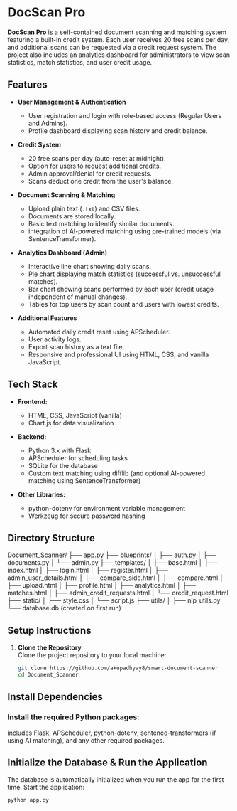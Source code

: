 # DocScan Pro

**DocScan Pro** is a self-contained document scanning and matching system featuring a built-in credit system. Each user receives 20 free scans per day, and additional scans can be requested via a credit request system. The project also includes an analytics dashboard for administrators to view scan statistics, match statistics, and user credit usage.

## Features

- **User Management & Authentication**  
  - User registration and login with role-based access (Regular Users and Admins).
  - Profile dashboard displaying scan history and credit balance.

- **Credit System**  
  - 20 free scans per day (auto-reset at midnight).
  - Option for users to request additional credits.
  - Admin approval/denial for credit requests.
  - Scans deduct one credit from the user's balance.

- **Document Scanning & Matching**  
  - Upload plain text (`.txt`) and CSV files.
  - Documents are stored locally.
  - Basic text matching to identify similar documents.
  - integration of AI-powered matching using pre-trained models (via SentenceTransformer).

- **Analytics Dashboard (Admin)**  
  - Interactive line chart showing daily scans.
  - Pie chart displaying match statistics (successful vs. unsuccessful matches).
  - Bar chart showing scans performed by each user (credit usage independent of manual changes).
  - Tables for top users by scan count and users with lowest credits.

- **Additional Features**  
  - Automated daily credit reset using APScheduler.
  - User activity logs.
  - Export scan history as a text file.
  - Responsive and professional UI using HTML, CSS, and vanilla JavaScript.

## Tech Stack

- **Frontend:**  
  - HTML, CSS, JavaScript (vanilla)
  - Chart.js for data visualization

- **Backend:**  
  - Python 3.x with Flask  
  - APScheduler for scheduling tasks  
  - SQLite for the database  
  - Custom text matching using difflib (and optional AI-powered matching using SentenceTransformer)

- **Other Libraries:**  
  - python-dotenv for environment variable management  
  - Werkzeug for secure password hashing

## Directory Structure

Document_Scanner/
 ├── app.py
 ├── blueprints/
 │    ├── auth.py
 │    ├── documents.py
 │    └── admin.py
 ├── templates/
 │    ├── base.html
 │    ├── index.html
 │    ├── login.html
 │    ├── register.html
 │    ├── admin_user_details.html
 │    ├── compare_side.html
 │    ├── compare.html
 │    ├── upload.html
 │    ├── profile.html
 │    ├── analytics.html
 │    ├── matches.html
 │    ├── admin_credit_requests.html
 │    └── credit_request.html
 ├── static/
 │    ├── style.css
 │    └── script.js
 ├── utils/
 │    ├── nlp_utils.py
 └── database.db   (created on first run)


## Setup Instructions

1. **Clone the Repository**  
   Clone the project repository to your local machine:
   ```bash
   git clone https://github.com/akupadhyay8/smart-document-scanner
   cd Document_Scanner

## Install Dependencies
### Install the required Python packages:
includes Flask, APScheduler, python-dotenv, sentence-transformers (if using AI matching), and any other required packages.

## Initialize the Database & Run the Application
The database is automatically initialized when you run the app for the first time. Start the application:
```bash
python app.py

